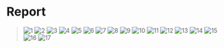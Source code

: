 # Report 
> ![1](Images/0.jpg)
> ![2](Images/1.jpg)
> ![3](Images/2.jpg)
> ![4](Images/3.jpg)
> ![5](Images/4.jpg)
> ![6](Images/5.jpg)
> ![7](Images/6.jpg)
> ![8](Images/7.jpg)
> ![9](Images/8.jpg)
> ![10](Images/9.jpg)
> ![11](Images/10.jpg)
> ![12](Images/11.jpg)
> ![13](Images/12.jpg)
> ![14](Images/13.jpg)
> ![15](Images/14.jpg)
> ![16](Images/15.jpg)
> ![17](Images/16.jpg)
